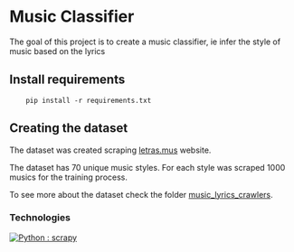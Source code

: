 # Music Classifier

The goal of this project is to create a music classifier, ie infer the style of music based on the lyrics

## Install requirements
```
    pip install -r requirements.txt
```

## Creating the dataset
The dataset was created scraping [letras.mus](https://www.letras.mus.br) website. 

The dataset has 70 unique music styles. For each style was scraped 1000 musics for the training process. 

To see more about the dataset check the folder [music_lyrics_crawlers](https://github.com/PauloCarneiro99/MusicClassifier/tree/master/music_lyrics_crawlers).

<!-- ## Pre-processing strategies

## Classifiers

## Results -->

### Technologies
[![Python : scrapy](https://img.shields.io/badge/Python-Scrapy-yellow)](https://scrapy.org/)